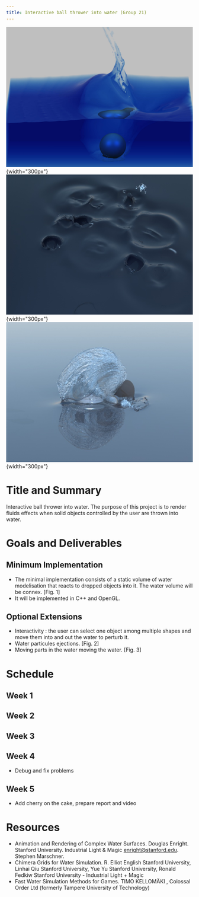 ```yaml
---
title: Interactive ball thrower into water (Group 21)
---
```


![Fif. 1](images/thrown-ball-into-water-tank.png){width="300px"}
![Fif. 2](images/droplets.png){width="300px"}
![Fif. 3](images/helice.png){width="300px"}

# Title and Summary

Interactive ball thrower into water. The purpose of this project is to render fluids effects when solid objects controlled by the user are thrown into water.

# Goals and Deliverables
## Minimum Implementation

- The minimal implementation consists of a static volume of water modelisation that reacts to dropped objects into it. The water volume will be connex. [Fig. 1]
- It will be implemented in C++ and OpenGL.

## Optional Extensions
- Interactivity : the user can select one object among multiple shapes and move them into and out the water to perturb it.
- Water particules ejections. [Fig. 2]
- Moving parts in the water moving the water. [Fig. 3]


# Schedule
## Week 1

## Week 2

## Week 3

## Week 4
- Debug and fix problems

## Week 5
- Add cherry on the cake, prepare report and video

# Resources
- Animation and Rendering of Complex Water Surfaces. Douglas Enright. Stanford University. Industrial Light & Magic enright@stanford.edu. Stephen Marschner.
- Chimera Grids for Water Simulation. R. Elliot English Stanford University, Linhai Qiu Stanford University, Yue Yu Stanford University, Ronald Fedkiw Stanford University - Industrial Light + Magic
- Fast Water Simulation Methods for Games. TIMO KELLOMÄKI , Colossal Order Ltd (formerly Tampere University of Technology)
